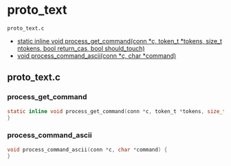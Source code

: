 # proto_text

`proto_text.c`

- [static inline void process_get_command(conn *c, token_t *tokens, size_t ntokens, bool return_cas, bool should_touch)](#process_get_command)
- [void process_command_ascii(conn *c, char *command)](#process_command_ascii)

## proto_text.c

### process_get_command

```c
static inline void process_get_command(conn *c, token_t *tokens, size_t ntokens, bool return_cas, bool should_touch) {
}
```

### process_command_ascii

```c
void process_command_ascii(conn *c, char *command) {
}
```

